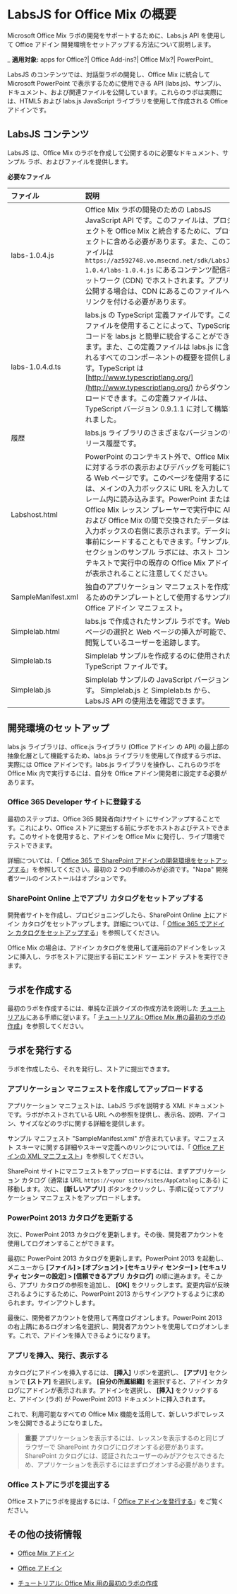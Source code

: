 
# LabsJS for Office Mix の概要
Microsoft Office Mix ラボの開発をサポートするために、Labs.js API を使用して Office アドイン 開発環境をセットアップする方法について説明します。

 _ **適用対象:** apps for Office?| Office Add-ins?| Office Mix?| PowerPoint_

LabsJS のコンテンツでは、対話型ラボの開発し、Office Mix に統合して Microsoft PowerPoint で表示するために使用できる API (labs.js)、サンプル、ドキュメント、および関連ファイルを公開しています。これらのラボは実際には、HTML5 および labs.js JavaScript ライブラリを使用して作成される Office アドインです。

## LabsJS コンテンツ

LabsJS は、Office Mix のラボを作成して公開するのに必要なドキュメント、サンプル ラボ、およびファイルを提供します。


**必要なファイル**


|**ファイル**|**説明**|
|:-----|:-----|
|labs-1.0.4.js|Office Mix ラボの開発のための LabsJS JavaScript API です。このファイルは、プロジェクトを Office Mix と統合するために、プロジェクトに含める必要があります。また、このファイルは  `https://az592748.vo.msecnd.net/sdk/LabsJS-1.0.4/labs-1.0.4.js` にあるコンテンツ配信ネットワーク (CDN) でホストされます。アプリを公開する場合は、CDN にあるこのファイルへのリンクを付ける必要があります。|
|labs-1.0.4.d.ts|labs.js の TypeScript 定義ファイルです。このファイルを使用することによって、TypeScript コードを labs.js と簡単に統合することができます。また、この定義ファイルは labs.js に含まれるすべてのコンポーネントの概要を提供します。TypeScript は [http://www.typescriptlang.org/](http://www.typescriptlang.org/) からダウンロードできます。この定義ファイルは、TypeScript バージョン 0.9.1.1 に対して構築されました。|
|履歴|labs.js ライブラリのさまざまなバージョンのリリース履歴です。|
|Labshost.html|PowerPoint のコンテキスト外で、Office Mix に対するラボの表示およびデバッグを可能にする Web ページです。このページを使用するには、メインの入力ボックスに URL を入力してフレーム内に読み込みます。PowerPoint または Office Mix レッスン プレーヤーで実行中に API および Office Mix の間で交換されたデータは、入力ボックスの右側に表示されます。データは事前にシードすることもできます。「サンプル」セクションのサンプル ラボには、ホスト コンテキストで実行中の既存の Office Mix アドインが表示されることに注意してください。|
|SampleManifest.xml|独自のアプリケーション マニフェストを作成するためのテンプレートとして使用するサンプル Office アドイン マニフェスト。|
|Simplelab.html|labs.js で作成されたサンプル ラボです。Web ページの選択と Web ページの挿入が可能で、閲覧しているユーザーを追跡します。|
|Simplelab.ts|Simplelab サンプルを作成するのに使用された TypeScript ファイルです。|
|Simplelab.js|Simplelab サンプルの JavaScript バージョンです。 Simplelab.js と Simplelab.ts から、LabsJS API の使用法を確認できます。|

## 開発環境のセットアップ

labs.js ライブラリは、office.js ライブラリ (Office アドイン の API) の最上部の抽象化層として機能するため、labs.js ライブラリを使用して作成するラボは、実際には Office アドインです。labs.js ライブラリを操作し、これらのラボを Office Mix 内で実行するには、自分を Office アドイン開発者に設定する必要があります。


### Office 365 Developer サイトに登録する

最初のステップは、Office 365 開発者向けサイト にサインアップすることです。これにより、Office ストアに提出する前にラボをホストおよびテストできます。このサイトを使用すると、アドインを Office Mix に発行し、ライブ環境でテストできます。

詳細については、「 [Office 365 で SharePoint アドインの開発環境をセットアップする](http://msdn.microsoft.com/library/b22ce52a-ae9e-4831-9b68-c9210af6dc54%28Office.15%29.aspx)」を参照してください。最初の 2 つの手順のみが必須です。"Napa" 開発者ツールのインストールはオプションです。


### SharePoint Online 上でアプリ カタログをセットアップする

開発者サイトを作成し、プロビジョニングしたら、SharePoint Online 上にアドイン カタログをセットアップします。詳細については、「 [Office 365 でアドイン カタログをセットアップする](../../publish/set-up-an-add-in-catalog-on-office-365.md)」を参照してください。

Office Mix の場合は、アドイン カタログを使用して運用前のアドインをレッスンに挿入し、ラボをストアに提出する前にエンド ツー エンド テストを実行できます。


## ラボを作成する

最初のラボを作成するには、単純な正誤クイズの作成方法を説明した [チュートリアル](walkthrough:-creating-your-first-lab-for-office-mix.md)にある手順に従います。「 [チュートリアル: Office Mix 用の最初のラボの作成](walkthrough:-creating-your-first-lab-for-office-mix.md)」を参照してください。


## ラボを発行する

ラボを作成したら、それを発行し、ストアに提出できます。


### アプリケーション マニフェストを作成してアップロードする

アプリケーション マニフェストは、LabJS ラボを説明する XML ドキュメントです。ラボがホストされている URL への参照を提供し、表示名、説明、アイコン、サイズなどのラボに関する詳細を提供します。

サンプル マニフェスト "SampleManifest.xml" が含まれています。マニフェスト スキーマに関する詳細やスキーマ定義へのリンクについては、「 [Office アドインの XML マニフェスト](../../docs/overview/add-in-manifests.md)」を参照してください。

SharePoint サイトにマニフェストをアップロードするには、まずアプリケーション カタログ (通常は URL  `https://<your site>/sites/AppCatalog` にある) に移動します。次に、 **[新しいアプリ]** ボタンをクリックし、手順に従ってアプリケーション マニフェストをアップロードします。


### PowerPoint 2013 カタログを更新する

次に、PowerPoint 2013 カタログを更新します。その後、開発者アカウントを使用してログオンすることができます。

最初に PowerPoint 2013 カタログを更新します。PowerPoint 2013 を起動し、メニューから  **[ファイル] > [オプション] > [セキュリティ センター] > [セキュリティ センターの設定] > [信頼できるアプリ カタログ]** の順に進みます。そこから、アプリ カタログの参照を追加し、 **[OK]** をクリックします。変更内容が反映されるようにするために、PowerPoint 2013 からサインアウトするように求められます。サインアウトします。

最後に、開発者アカウントを使用して再度ログオンします。PowerPoint 2013 の右上隅にあるログオン名を選択し、開発者アカウントを使用してログオンします。これで、アドインを挿入できるようになります。


### アプリを挿入、発行、表示する

カタログにアドインを挿入するには、 **[挿入]** リボンを選択し、 **[アプリ]** セクションで **[ストア]** を選択します。 **[自分の所属組織]** を選択すると、アドイン カタログにアドインが表示されます。アドインを選択し、 **[挿入]** をクリックすると、アドイン (ラボ) が PowerPoint 2013 ドキュメントに挿入されます。

これで、利用可能なすべての Office Mix 機能を活用して、新しいラボでレッスンを公開できるようになりました。


 >**重要**  アプリケーションを表示するには、レッスンを表示するのと同じブラウザーで SharePoint カタログにログオンする必要があります。 SharePoint カタログには、認証されたユーザーのみがアクセスできるため、アプリケーションを表示するにはまずログオンする必要があります。 


### Office ストアにラボを提出する

Office ストアにラボを提出するには、「 [Office アドインを発行する](../publish/publish.md)」をご覧ください。


## その他の技術情報



- [Office Mix アドイン](../../powerpoint/office-mix/office-mix-add-ins.md)
    
- [Office アドイン](../../docs/overview/office-add-ins.md)
    
- [チュートリアル: Office Mix 用の最初のラボの作成](walkthrough:-creating-your-first-lab-for-office-mix.md)
    
